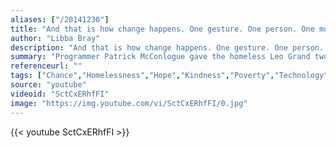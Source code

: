 ```yaml
---
aliases: ["/20141230"]
title: "And that is how change happens. One gesture. One person. One moment at a time."
author: "Libba Bray"
description: "And that is how change happens. One gesture. One person. One moment at a time. - Libba Bray quotes from GetInspired365.com"
summary: "Programmer Patrick McConlogue gave the homeless Leo Grand two options – 'Either I give you $100 right now that you can spend in any way you want. Or, I will come back with a latpop and teach you how to code.' Leo went for option number two, and this is his inspiring story on what happened next."
referenceurl: ""
tags: ["Chance","Homelessness","Hope","Kindness","Poverty","Technology","_hof"]
source: "youtube"
videoid: "SctCxERhfFI"
image: "https://img.youtube.com/vi/SctCxERhfFI/0.jpg"
---
```


{{< youtube SctCxERhfFI >}}

